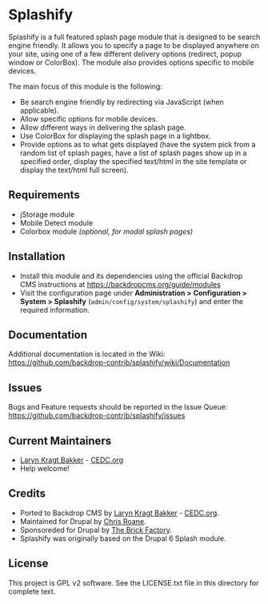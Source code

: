 # Splashify

Splashify is a full featured splash page module that is designed to be search
engine friendly. It allows you to specify a page to be displayed anywhere on 
your site, using one of a few different delivery options (redirect, popup 
window or ColorBox). The module also provides options specific to mobile devices.

The main focus of this module is the following:

- Be search engine friendly by redirecting via JavaScript (when applicable).
- Allow specific options for mobile devices.
- Allow different ways in delivering the splash page.
- Use ColorBox for displaying the splash page in a lightbox.
- Provide options as to what gets displayed (have the system pick from a random
list of splash pages, have a list of splash pages show up in a specified order, 
display the specified text/html in the site template or display the text/html 
full screen).

## Requirements

- jStorage module
- Mobile Detect module
- Colorbox module <em>(optional, for modal splash pages)</em>
 
## Installation

- Install this module and its dependencies using the official Backdrop CMS 
instructions at https://backdropcms.org/guide/modules
- Visit the configuration page under **Administration > Configuration > System >
  Splashify** (`admin/config/system/splashify`) and enter the required information.

## Documentation

Additional documentation is located in the Wiki:
https://github.com/backdrop-contrib/splashify/wiki/Documentation

## Issues

Bugs and Feature requests should be reported in the Issue Queue:
https://github.com/backdrop-contrib/splashify/issues

## Current Maintainers

- [Laryn Kragt Bakker](https://github.com/laryn) - [CEDC.org](https://cedc.org)
- Help welcome!

## Credits

- Ported to Backdrop CMS by [Laryn Kragt Bakker](https://github.com/laryn) - [CEDC.org](https://cedc.org).
- Maintained for Drupal by [Chris Roane](http://drupal.org/user/1283000).
- Sponsoreded for Drupal by [The Brick Factory](http://thebrickfactory.com).
- Splashify was originally based on the Drupal 6 Splash module. 

## License

This project is GPL v2 software. See the LICENSE.txt file in this directory for
complete text.
